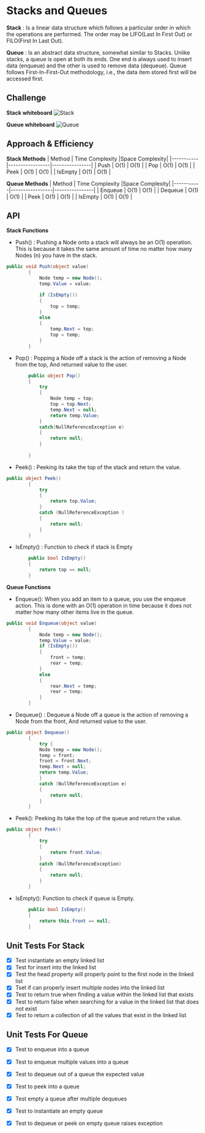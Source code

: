 # Stacks and Queues
<!-- Short summary or background information -->
**Stack** : Is a linear data structure which follows a particular order in which the operations are performed. The order may be LIFO(Last In First Out) or FILO(First In Last Out).

**Queue** : Is an abstract data structure, somewhat similar to Stacks. Unlike stacks, a queue is open at both its ends. One end is always used to insert data (enqueue) and the other is used to remove data (dequeue). Queue follows First-In-First-Out methodology, i.e., the data item stored first will be accessed first.

## Challenge
<!-- Description of the challenge -->
**Stack whiteboard**
![Stack](./img/Stack.jpg)

**Queue whiteboard**
![Queue](./img/Queue.jpg)
## Approach & Efficiency
<!-- What approach did you take? Why? What is the Big O space/time for this approach? -->
**Stack Methods**
| Method    | Time Complexity |Space Complexity|
|-----------|-----------------|----------------|
| Push      | O(1)            | O(1)           |
| Pop       | O(1)            | O(1)           |
| Peek      | O(1)            | O(1)           |
| IsEmpty   | O(1)            | O(1)           |

**Queue Methods**
| Method    | Time Complexity |Space Complexity|
|-----------|-----------------|----------------|
| Enqueue   | O(1)            | O(1)           |
| Dequeue   | O(1)            | O(1)           |
| Peek      | O(1)            | O(1)           |
| IsEmpty   | O(1)            | O(1)           |
## API
<!-- Description of each method publicly available to your Stack and Queue-->
**Stack Functions**
- Push() : Pushing a Node onto a stack will always be an O(1) operation. This is because it takes the same amount of time no matter how many Nodes (n) you have in the stack.

```C#
public void Push(object value)
        {
            Node temp = new Node();
            temp.Value = value;

            if (IsEmpty())
            {
                top = temp;
            }
            else
            {
                temp.Next = top;
                top = temp;
            }   
        }
```
- Pop() : Popping a Node off a stack is the action of removing a Node from the top, And returned value to the user.
```C#
        public object Pop()
        {
            try
            {
                Node temp = top;
                top = top.Next;
                temp.Next = null;
                return temp.Value;
            }
            catch(NullReferenceException e)
            {
                return null;
            }
            
        }
```

- Peek() : Peeking its take the top of the stack  and return the value.

```C#
public object Peek()
        {
            try
            {
                return top.Value;
            }
            catch (NullReferenceException )
            {
                return null;
            }
        }
```

- IsEmpty() : Function to check if stack is Empty

```C#
        public bool IsEmpty()
        {
            return top == null;
        }
```

**Queue Functions**

- Enqueue(): When you add an item to a queue, you use the enqueue action. This is done with an O(1) operation in time because it does not matter how many other items live in the queue.
```C#
public void Enqueue(object value)
        {
            Node temp = new Node();
            temp.Value = value;
            if (IsEmpty())
            {
                front = temp;
                rear = temp;
            }
            else
            {
                rear.Next = temp;
                rear = temp;
            }
        }
```
- Dequeue() : Dequeue a Node off a queue is the action of removing a Node from the front, And returned value to the user.

```C#
public object Dequeue()
        {
            try { 
            Node temp = new Node();
            temp = front;
            front = front.Next;
            temp.Next = null;
            return temp.Value;
            }
            catch (NullReferenceException e)
            {
                return null;
            }
        }
```

- Peek(): Peeking its take the top of the queue and return the value.
```C#
public object Peek()
        {
            try
            {
                return front.Value;
            }
            catch (NullReferenceException)
            {
                return null;
            }
        }
```

- IsEmpty(): Function to check if queue is Empty.

```C#
        public bool IsEmpty()
        {
            return this.front == null;
        }
```
## Unit Tests For Stack

- [x] Test instantiate an empty linked list
- [x] Test for insert into the linked list
- [x] Test the head property will properly point to the first node in the linked list
- [x] Tset if can properly insert multiple nodes into the linked list
- [x] Test to return true when finding a value within the linked list that exists
- [x] Test to return false when searching for a value in the linked list that does not exist
- [x] Test to return a collection of all the values that exist in the linked list

## Unit Tests For Queue

- [x] Test to enqueue into a queue
- [x] Test to enqueue multiple values into a queue
- [x] Test to dequeue out of a queue the expected value
- [x] Test to peek into a queue
- [x] Test empty a queue after multiple dequeues
- [x] Test to instantiate an empty queue
- [x] Test to dequeue or peek on empty queue raises exception

